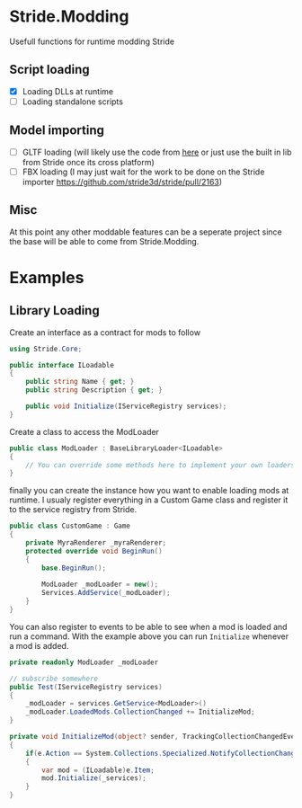 # Stride.Modding
Usefull functions for runtime modding Stride

## Script loading
- [x] Loading DLLs at runtime
- [ ] Loading standalone scripts

## Model importing
- [ ] GLTF loading (will likely use the code from [here](https://github.com/ykafia/StrideGltf/blob/master/GltfImport/LoadGLTF.cs) or just use the built in lib from Stride once its cross platform)
- [ ] FBX loading (I may just wait for the work to be done on the Stride importer https://github.com/stride3d/stride/pull/2163)

## Misc
At this point any other moddable features can be a seperate project since the base will be able to come from Stride.Modding.

# Examples

## Library Loading

Create an interface as a contract for mods to follow

``` csharp
using Stride.Core;

public interface ILoadable
{
	public string Name { get; }
	public string Description { get; }

	public void Initialize(IServiceRegistry services);
}
```

Create a class to access the ModLoader
``` csharp
public class ModLoader : BaseLibraryLoader<ILoadable>
{
	// You can override some methods here to implement your own loaders.
}
```

finally you can create the instance how you want to enable loading mods at runtime. I usualy register everything in a Custom Game class and register it to the service registry from Stride.
``` csharp
public class CustomGame : Game
{
	private MyraRenderer _myraRenderer;
	protected override void BeginRun()
	{
		base.BeginRun();
		
		ModLoader _modLoader = new();
		Services.AddService(_modLoader);
	}
}
```

You can also register to events to be able to see when a mod is loaded and run a command. With the example above you can run `Initialize` whenever a mod is added.
``` csharp
private readonly ModLoader _modLoader

// subscribe somewhere
public Test(IServiceRegistry services)
{
	_modLoader = services.GetService<ModLoader>()
	_modLoader.LoadedMods.CollectionChanged += InitializeMod;
}

private void InitializeMod(object? sender, TrackingCollectionChangedEventArgs e)
{
	if(e.Action == System.Collections.Specialized.NotifyCollectionChangedAction.Add)
	{
		var mod = (ILoadable)e.Item;
		mod.Initialize(_services);
	}
}
```
